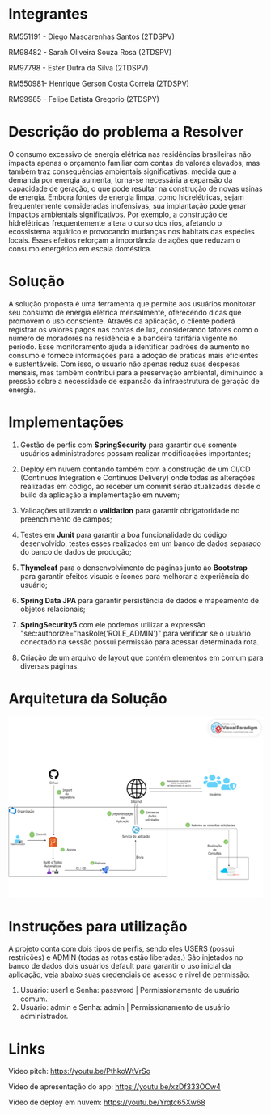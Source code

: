# Integrantes

RM551191 - Diego Mascarenhas Santos (2TDSPV)

RM98482 - Sarah Oliveira Souza Rosa (2TDSPV)

RM97798 - Ester Dutra da Silva (2TDSPV)

RM550981- Henrique Gerson Costa Correia (2TDSPV)

RM99985 - Felipe Batista Gregorio (2TDSPY)

# Descrição do problema a Resolver

O consumo excessivo de energia elétrica nas residências brasileiras não impacta apenas o orçamento
familiar com contas de valores elevados, mas também traz consequências ambientais significativas.
medida que a demanda por energia aumenta, torna-se necessária a expansão da capacidade de
geração, o que pode resultar na construção de novas usinas de energia. Embora fontes de energia
limpa, como hidrelétricas, sejam frequentemente consideradas inofensivas, sua implantação pode
gerar impactos ambientais significativos. Por exemplo, a construção de hidrelétricas frequentemente
altera o curso dos rios, afetando o ecossistema aquático e provocando mudanças nos habitats das
espécies locais. Esses efeitos reforçam a importância de ações que reduzam o consumo energético
em escala doméstica.

# Solução

A solução proposta é uma ferramenta que permite aos usuários monitorar seu consumo de energia
elétrica mensalmente, oferecendo dicas que promovem o uso consciente. Através da aplicação, o
cliente poderá registrar os valores pagos nas contas de luz, considerando fatores como o número de
moradores na residência e a bandeira tarifária vigente no período. Esse monitoramento ajuda a
identificar padrões de aumento no consumo e fornece informações para a adoção de práticas mais
eficientes e sustentáveis. Com isso, o usuário não apenas reduz suas despesas mensais, mas também
contribui para a preservação ambiental, diminuindo a pressão sobre a necessidade de expansão da
infraestrutura de geração de energia.

# Implementações

1. Gestão de perfis com **SpringSecurity** para garantir que somente usuários administradores possam
   realizar modificações importantes;

2. Deploy em nuvem contando também com a construção de um CI/CD (Continuos Integration e Continuos Delivery)
   onde todas as alterações realizadas em código, ao receber um commit serão atualizadas desde o build
   da aplicação a implementação em nuvem;

3. Validações utilizando o **validation** para garantir obrigatoridade no preenchimento de campos;

4. Testes em **Junit** para garantir a boa funcionalidade do código desenvolvido,
   testes esses realizados em um banco de dados separado do banco de dados de produção;

5. **Thymeleaf** para o densenvolvimento de páginas junto ao **Bootstrap** para garantir efeitos
   visuais e ícones para melhorar a experiência do usuário;

6. **Spring Data JPA** para garantir persistência de dados e mapeamento de objetos relacionais;

7. **SpringSecurity5** com ele podemos utilizar a expressão "sec:authorize="hasRole('ROLE_ADMIN')"
   para verificar se o usuário conectado na sessão possui permissão para acessar determinada rota.

8. Criação de um arquivo de layout que contém elementos em comum para diversas páginas.

# Arquitetura da Solução

![img.png](img.png)

# Instruções para utilização

A projeto conta com dois tipos de perfis, sendo eles USERS (possui restrições) e
ADMIN (todas as rotas estão liberadas.)
São injetados no banco de dados dois usuários default para garantir o uso inicial da aplicação,
veja abaixo suas credenciais de acesso e nivel de permissão:

1. Usuário: user1 e Senha: password | Permissionamento de usuário comum.
2. Usuário: admin e Senha: admin | Permissionamento de usuário administrador.

# Links

Video pitch: https://youtu.be/PthkoWtVrSo

Video de apresentação do app: https://youtu.be/xzDf333OCw4

Video de deploy em nuvem: https://youtu.be/Yrqtc65Xw68
